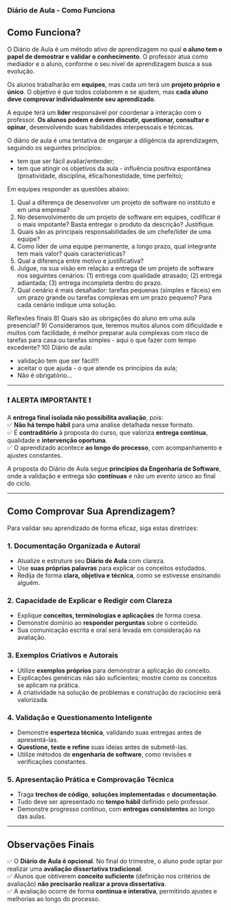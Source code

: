 ### **Diário de Aula - Como Funciona**  

## **Como Funciona?**  

O Diário de Aula é um método ativo de aprendizagem no qual **o aluno tem o papel de demostrar e validar o conhecimento**. O professor atua como mediador e o aluno, conforme o seu nível de aprendizagem busca a sua evolução.  

Os alunos trabalharão em **equipes**, mas cada um terá um **projeto próprio e único**. O objetivo é que todos colaborem e se ajudem, mas **cada aluno deve comprovar individualmente seu aprendizado**.  

A equipe terá um **líder** responsável por coordenar a interação com o professor. **Os alunos podem e devem discutir, questionar, consultar e opinar**, desenvolvendo suas habilidades interpessoais e técnicas.  

O diário de aula é uma tentativa de enganjar a diligência da aprendizagem, seguindo os seguintes princípios:
- tem que ser fácil avaliar/entender;
- tem que atingir os objetivos da aula - influência positiva espontânea (proatividade, disciplina, ética/honestidade, time perfeito);

Em equipes responder as questões abaixo:
1) Qual a diferença de desenvolver um projeto de software no instituto e em uma empresa?
2) No desenvolvimento de um projeto de software em equipes, codificar é o mais impotante? Basta entregar o produto da descrição? Justifique.
3) Quais são as principais responsabilidades de um chefe/líder de uma equipe?
4) Como líder de uma equipe permanente, a longo prazo, qual integrante tem mais valor? quais características?
5) Qual a diferença entre motivo e justificativa?
6) Julgue, na sua visão em relação a entrega de um projeto de software nos seguintes cenários: (1) entrega com qualidade atrasado; (2) entrega adiantada; (3) entrega incompleta dentro do prazo.
7) Qual cenário é mais desafiador: tarefas pequenas (simples e fáceis) em um prazo grande ou tarefas complexas em um prazo pequeno? Para cada cenário indique uma solução.

  Reflexões finais
8) Quais são as obrigações do aluno em uma aula presencial?
9) Consideramos que, teremos muitos alunos com dificuldade e muitos com facilidade, é melhor preparar aula complexas com risco de tarefas para casa ou tarefas simples - aqui o que fazer com tempo excedente? 
10) Diário de aula:
  - validação tem que ser fácil!!!
  - aceitar o que ajuda - o que atende os princípios da aula;
  - Nâo é obrigatório...


---

### **❗ ALERTA IMPORTANTE ❗**  

A **entrega final isolada não possibilita avaliação**, pois:  
✅ **Não há tempo hábil** para uma análise detalhada nesse formato.  
✅ É **contraditório** à proposta do curso, que valoriza **entrega contínua**, qualidade e **intervenção oportuna**.  
✅ O aprendizado acontece **ao longo do processo**, com acompanhamento e ajustes constantes.  

A proposta do Diário de Aula segue **princípios da Engenharia de Software**, onde a validação e entrega são **contínuas** e não um evento único ao final do ciclo.  

---

## **Como Comprovar Sua Aprendizagem?**  

Para validar seu aprendizado de forma eficaz, siga estas diretrizes:  

### **1. Documentação Organizada e Autoral**  
- Atualize e estruture seu **Diário de Aula** com clareza.  
- Use **suas próprias palavras** para explicar os conceitos estudados.  
- Redija de forma **clara, objetiva e técnica**, como se estivesse ensinando alguém.  

### **2. Capacidade de Explicar e Redigir com Clareza**  
- Explique **conceitos, terminologias e aplicações** de forma coesa.  
- Demonstre domínio ao **responder perguntas** sobre o conteúdo.  
- Sua comunicação escrita e oral será levada em consideração na avaliação.  

### **3. Exemplos Criativos e Autorais**  
- Utilize **exemplos próprios** para demonstrar a aplicação do conceito.  
- Explicações genéricas não são suficientes; mostre como os conceitos se aplicam na prática.  
- A criatividade na solução de problemas e construção do raciocínio será valorizada.  

### **4. Validação e Questionamento Inteligente**  
- Demonstre **esperteza técnica**, validando suas entregas antes de apresentá-las.  
- **Questione, teste e refine** suas ideias antes de submetê-las.  
- Utilize métodos de **engenharia de software**, como revisões e verificações constantes.  

### **5. Apresentação Prática e Comprovação Técnica**  
- Traga **trechos de código**, **soluções implementadas** e **documentação**.  
- Tudo deve ser apresentado no **tempo hábil** definido pelo professor.  
- Demonstre progresso contínuo, com **entregas consistentes** ao longo das aulas.  

---

## **Observações Finais**  

✅ O **Diário de Aula é opcional**. No final do trimestre, o aluno pode optar por realizar uma **avaliação dissertativa tradicional**.  
✅ Alunos que obtiverem **conceito suficiente** (definição nos critérios de avaliação) **não precisarão realizar a prova dissertativa**.  
✅ A avaliação ocorre de forma **contínua e interativa**, permitindo ajustes e melhorias ao longo do processo.  
